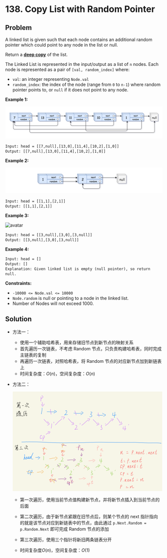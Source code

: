 # 138. Copy List with Random Pointer

## Problem

A linked list is given such that each node contains an additional random pointer which could point to any node in the list or null.

Return a [**deep copy**](https://en.wikipedia.org/wiki/Object_copying#Deep_copy) of the list.

The Linked List is represented in the input/output as a list of `n` nodes. Each node is represented as a pair of `[val, random_index]` where:

- `val`: an integer representing `Node.val`
- `random_index`: the index of the node (range from `0` to `n-1`) where random pointer points to, or `null` if it does not point to any node.

 

**Example 1:**

<img src="..\..\pic\l138-1.png" alt="avatar" style="zoom:80%;" />

```
Input: head = [[7,null],[13,0],[11,4],[10,2],[1,0]]
Output: [[7,null],[13,0],[11,4],[10,2],[1,0]]
```

**Example 2:**

<img src="..\..\pic\l138-2.png" alt="avatar" style="zoom:80%;" />

```
Input: head = [[1,1],[2,1]]
Output: [[1,1],[2,1]]
```

**Example 3:**

![avatar](..\..\pic\l138-3.png)

```
Input: head = [[3,null],[3,0],[3,null]]
Output: [[3,null],[3,0],[3,null]]
```

**Example 4:**

```
Input: head = []
Output: []
Explanation: Given linked list is empty (null pointer), so return null.
```

 

**Constraints:**

- `-10000 <= Node.val <= 10000`
- `Node.random` is null or pointing to a node in the linked list.
- Number of Nodes will not exceed 1000.

## Solution

- 方法一：

  - 使用一个辅助哈希表，用来存储旧节点到新节点的映射关系
  - 首先遍历一次链表，不考虑 Random 节点，只负责构建哈希表，同时完成主链表的复制
  - 再遍历一次链表，对照哈希表，将 Random 节点的对应新节点加到新链表上
  - 时间复杂度：$O(n)$，空间复杂度：$O(n)$

- 方法二：

  <img src="..\..\pic\l138-4.png" alt="avatar" style="zoom:80%;" />

  - 第一次遍历，使用当前节点值构建新节点，并将新节点插入到当前节点的后面

  - 第二次遍历，由于新节点紧跟在旧节点后，则某个节点的 next 指针指向的就是该节点对应到新链表中的节点，由此通过 `p.Next.Random = p.Random.Next` 即可完成 Random 节点的添加

  - 第三次遍历，使用三个指针将新旧两条链表分开

  - 时间复杂度$O(n)$，空间复杂度：$O(1)$

    